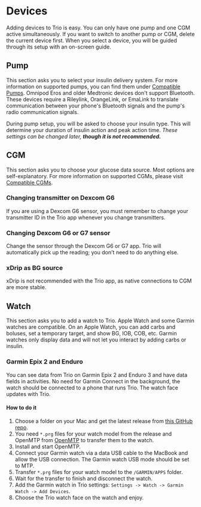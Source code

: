 # Devices
Adding devices to Trio is easy. You can only have one pump and one CGM active simultaneously. If you want to switch to another pump or CGM, delete the current device first. When you select a device, you will be guided through its setup with an on-screen guide.

## Pump
This section asks you to select your insulin delivery system. For more information on supported pumps, you can find them under [Compatible Pumps](../Getting-Started/pump.md). Omnipod Eros and older Medtronic devices don't support Bluetooth. These devices require a Rileylink, OrangeLink, or EmaLink to translate communication between your phone's Bluetooth signals and the pump's radio communication signals.

During pump setup, you will be asked to choose your insulin type. This will determine your duration of insulin action and peak action time. <i>These settings can be changed later, <b>though it is not recommended.</i></b>

## CGM
This section asks you to choose your glucose data source. Most options are self-explanatory. For more information on supported CGMs, please visit [Compatible CGMs](../settings/devices/cgm.md).

### Changing transmitter on Dexcom G6

If you are using a Dexcom G6 sensor, you must remember to change your transmitter ID in the Trio app whenever you change transmitters.

### Changing Dexcom G6 or G7 sensor

Change the sensor through the Dexcom G6 or G7 app. Trio will automatically pick up the reading; you don't need to do anything else.

### xDrip as BG source

xDrip is not recommended with the Trio app, as native connections to CGM are more stable.

## Watch
This section asks you to add a watch to Trio. Apple Watch and some Garmin watches are compatible. On an Apple Watch, you can add carbs and boluses, set a temporary target, and show BG, IOB, COB, etc. Garmin watches only display data and will not let you interact by adding carbs or insulin.

### Garmin Epix 2 and Enduro 
You can see data from Trio on Garmin Epix 2 and Enduro 3 and have data fields in activities. No need for Garmin Connect in the background, the watch should be connected to a phone that runs Trio. The watch face updates with Trio.

#### How to do it
1. Choose a folder on your Mac and get the latest release from [this GitHub repo](https://github.com/mountrcg/garminWatch).
2. You need `*.prg` files for your watch model from the release and OpenMTP from [OpenMTP](https://openmtp.ganeshrvel.com) to transfer them to the watch.
3. Install and start OpenMTP.
4. Connect your Garmin watch via a data USB cable to the MacBook and allow the USB connection. The Garmin watch USB mode should be set to MTP.
5. Transfer `*.prg` files for your watch model to the `/GARMIN/APPS` folder.
6. Wait for the transfer to finish and disconnect the watch.
7. Add the Garmin watch in Trio settings: `Settings -> Watch -> Garmin Watch -> Add Devices`.
8. Choose the Trio watch face on the watch and enjoy.
